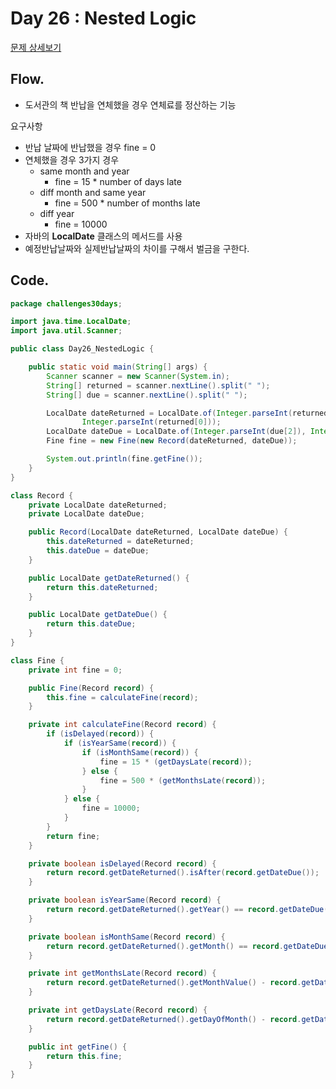# Day 26 : Nested Logic
[문제 상세보기](https://www.hackerrank.com/challenges/30-nested-logic/problem?isFullScreen=true)

## Flow.

- 도서관의 책 반납을 연체했을 경우 연체료를 정산하는 기능

요구사항

- 반납 날짜에 반납했을 경우 fine = 0
- 연체했을 경우 3가지 경우
    - same month and year
        - fine = 15 * number of days late
    - diff month and same year
        - fine = 500 * number of months late
    - diff year
        - fine = 10000
- 자바의 **LocalDate** 클래스의 메서드를 사용
- 예정반납날짜와 실제반납날짜의 차이를 구해서 벌금을 구한다.

## Code.

```java
package challenges30days;

import java.time.LocalDate;
import java.util.Scanner;

public class Day26_NestedLogic {

	public static void main(String[] args) {
		Scanner scanner = new Scanner(System.in);
		String[] returned = scanner.nextLine().split(" ");
		String[] due = scanner.nextLine().split(" ");

		LocalDate dateReturned = LocalDate.of(Integer.parseInt(returned[2]), Integer.parseInt(returned[1]),
				Integer.parseInt(returned[0]));
		LocalDate dateDue = LocalDate.of(Integer.parseInt(due[2]), Integer.parseInt(due[1]), Integer.parseInt(due[0]));
		Fine fine = new Fine(new Record(dateReturned, dateDue));

		System.out.println(fine.getFine());
	}
}

class Record {
	private LocalDate dateReturned;
	private LocalDate dateDue;

	public Record(LocalDate dateReturned, LocalDate dateDue) {
		this.dateReturned = dateReturned;
		this.dateDue = dateDue;
	}

	public LocalDate getDateReturned() {
		return this.dateReturned;
	}

	public LocalDate getDateDue() {
		return this.dateDue;
	}
}

class Fine {
	private int fine = 0;

	public Fine(Record record) {
		this.fine = calculateFine(record);
	}

	private int calculateFine(Record record) {
		if (isDelayed(record)) {
			if (isYearSame(record)) {
				if (isMonthSame(record)) {
					fine = 15 * (getDaysLate(record));
				} else {
					fine = 500 * (getMonthsLate(record));
				}
			} else {
				fine = 10000;
			}
		}
		return fine;
	}

	private boolean isDelayed(Record record) {
		return record.getDateReturned().isAfter(record.getDateDue());
	}

	private boolean isYearSame(Record record) {
		return record.getDateReturned().getYear() == record.getDateDue().getYear();
	}

	private boolean isMonthSame(Record record) {
		return record.getDateReturned().getMonth() == record.getDateDue().getMonth();
	}

	private int getMonthsLate(Record record) {
		return record.getDateReturned().getMonthValue() - record.getDateDue().getMonthValue();
	}

	private int getDaysLate(Record record) {
		return record.getDateReturned().getDayOfMonth() - record.getDateDue().getDayOfMonth();
	}

	public int getFine() {
		return this.fine;
	}
}
```
